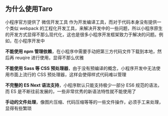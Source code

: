 ## 为什么使用Taro

小程序官方提供了 微信开发工具 作为开发编译工具，而对于代码本身没有提供一个类似 webpack 的工程化开发工具，来解决开发中的一些问题，所以小程序原生的开发方式显得不那么现代化，这也是很多小程序开发框架致力于解决的问题。例如，在小程序开发中

**不能使用 npm 管理依赖**，在小程序中需要手动把第三方代码文件下载到本地，然后再 reuqire 进行使用，显得不那么优雅

**不能使用 Sass 等 CSS 预处理器**，由于没有预编译的概念，小程序开发中无法使用市面上流行的 CSS 预处理器，这样会使得样式代码难以管理

**不完整的 ES Next 语法支持**，小程序默认只能支持极少一部分 ES6 规范的语法，而 ES 是不断往前发展的，一些非常优秀的新语法特性就不能使用了

**手动的文件处理**，像图片压缩、代码压缩等等的一些文件操作，必须手工来处理，显得有些繁琐